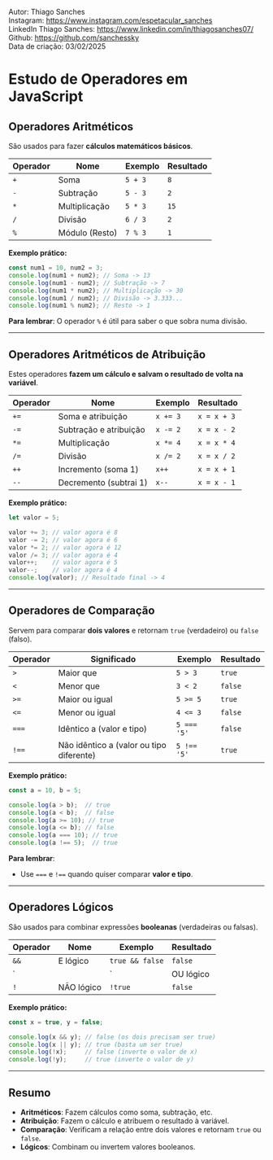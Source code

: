 Autor: Thiago Sanches<br>
Instagram: https://www.instagram.com/espetacular_sanches<br>
LinkedIn Thiago Sanches: https://www.linkedin.com/in/thiagosanches07/<br>
Github: https://github.com/sanchessky<br>
Data de criação: 03/02/2025<br>


# Estudo de Operadores em JavaScript

## Operadores Aritméticos

São usados para fazer **cálculos matemáticos básicos**.

| Operador | Nome            | Exemplo  | Resultado |
|----------|-----------------|----------|-----------|
| `+`      | Soma            | `5 + 3`  | `8`       |
| `-`      | Subtração       | `5 - 3`  | `2`       |
| `*`      | Multiplicação   | `5 * 3`  | `15`      |
| `/`      | Divisão         | `6 / 3`  | `2`       |
| `%`      | Módulo (Resto)  | `7 % 3`  | `1`       |

**Exemplo prático:**

```javascript
const num1 = 10, num2 = 3;
console.log(num1 + num2); // Soma -> 13
console.log(num1 - num2); // Subtração -> 7
console.log(num1 * num2); // Multiplicação -> 30
console.log(num1 / num2); // Divisão -> 3.333...
console.log(num1 % num2); // Resto -> 1
```

**Para lembrar**: O operador `%` é útil para saber o que sobra numa divisão.

---

## Operadores Aritméticos de Atribuição

Estes operadores **fazem um cálculo e salvam o resultado de volta na variável**.

| Operador | Nome                  | Exemplo     | Resultado |
|----------|-----------------------|-------------|-----------|
| `+=`     | Soma e atribuição     | `x += 3`    | `x = x + 3` |
| `-=`     | Subtração e atribuição| `x -= 2`    | `x = x - 2` |
| `*=`     | Multiplicação         | `x *= 4`    | `x = x * 4` |
| `/=`     | Divisão               | `x /= 2`    | `x = x / 2` |
| `++`     | Incremento (soma 1)   | `x++`       | `x = x + 1` |
| `--`     | Decremento (subtrai 1)| `x--`       | `x = x - 1` |

**Exemplo prático:**

```javascript
let valor = 5;

valor += 3; // valor agora é 8
valor -= 2; // valor agora é 6
valor *= 2; // valor agora é 12
valor /= 3; // valor agora é 4
valor++;    // valor agora é 5
valor--;    // valor agora é 4
console.log(valor); // Resultado final -> 4
```

---

## Operadores de Comparação

Servem para comparar **dois valores** e retornam `true` (verdadeiro) ou `false` (falso).

| Operador | Significado                     | Exemplo       | Resultado |
|----------|---------------------------------|---------------|-----------|
| `>`      | Maior que                      | `5 > 3`       | `true`    |
| `<`      | Menor que                      | `3 < 2`       | `false`   |
| `>=`     | Maior ou igual                 | `5 >= 5`      | `true`    |
| `<=`     | Menor ou igual                 | `4 <= 3`      | `false`   |
| `===`    | Idêntico a (valor e tipo)       | `5 === '5'`   | `false`   |
| `!==`    | Não idêntico a (valor ou tipo diferente)| `5 !== '5'` | `true`    |

**Exemplo prático:**

```javascript
const a = 10, b = 5;

console.log(a > b);  // true
console.log(a < b);  // false
console.log(a >= 10); // true
console.log(a <= b); // false
console.log(a === 10); // true
console.log(a !== 5);  // true
```

**Para lembrar**:
- Use `===` e `!==` quando quiser comparar **valor e tipo**.

---

## Operadores Lógicos

São usados para combinar expressões **booleanas** (verdadeiras ou falsas).

| Operador | Nome         | Exemplo           | Resultado |
|----------|--------------|-------------------|-----------|
| `&&`     | E lógico     | `true && false`   | `false`   |
| `||`     | OU lógico    | `true || false`   | `true`    |
| `!`      | NÃO lógico   | `!true`           | `false`   |

**Exemplo prático:**

```javascript
const x = true, y = false;

console.log(x && y); // false (os dois precisam ser true)
console.log(x || y); // true (basta um ser true)
console.log(!x);     // false (inverte o valor de x)
console.log(!y);     // true (inverte o valor de y)
```

---

## Resumo

- **Aritméticos**: Fazem cálculos como soma, subtração, etc.
- **Atribuição**: Fazem o cálculo e atribuem o resultado à variável.
- **Comparação**: Verificam a relação entre dois valores e retornam `true` ou `false`.
- **Lógicos**: Combinam ou invertem valores booleanos.
